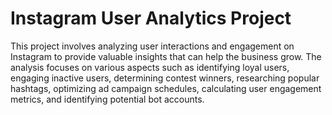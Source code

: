 # Instagram User Analytics Project

This project involves analyzing user interactions and engagement on Instagram to provide valuable insights that can help the business grow. The analysis focuses on various aspects such as identifying loyal users, engaging inactive users, determining contest winners, researching popular hashtags, optimizing ad campaign schedules, calculating user engagement metrics, and identifying potential bot accounts.




